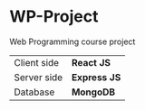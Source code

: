 # WP-Project
Web Programming course project

<table>
<tr>
    <td>Client side</td>
    <td><b>React JS</b></td>
</tr>
<tr>
    <td>Server side</td>
    <td><b>Express JS</b></td>
</tr>
<tr>
    <td>Database</td>
    <td><b>MongoDB</b></td>
</tr>
</table>
